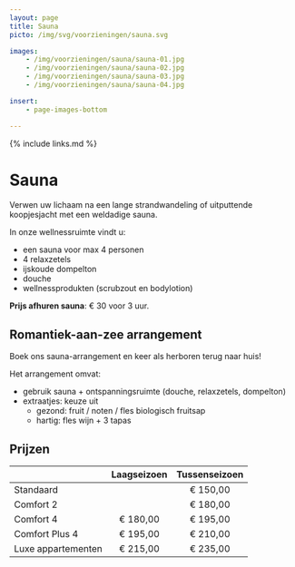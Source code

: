 ```yaml
---
layout: page
title: Sauna
picto: /img/svg/voorzieningen/sauna.svg

images:
    - /img/voorzieningen/sauna/sauna-01.jpg
    - /img/voorzieningen/sauna/sauna-02.jpg
    - /img/voorzieningen/sauna/sauna-03.jpg
    - /img/voorzieningen/sauna/sauna-04.jpg

insert:
    - page-images-bottom

---
```

{% include links.md %}

# Sauna 

Verwen uw lichaam na een lange strandwandeling of uitputtende koopjesjacht met een weldadige sauna. 

In onze wellnessruimte vindt u:
- een sauna voor max 4 personen
- 4 relaxzetels
- ijskoude dompelton
- douche
- wellnessprodukten (scrubzout en bodylotion)

**Prijs afhuren sauna**: € 30 voor 3 uur.


## Romantiek-aan-zee arrangement

Boek ons sauna-arrangement en keer als herboren terug naar huis!

Het arrangement omvat:
- gebruik sauna + ontspanningsruimte (douche, relaxzetels, dompelton)
- extraatjes: keuze uit
    - gezond: fruit / noten / fles biologisch fruitsap
    - hartig: fles wijn + 3 tapas

## Prijzen 


|                    | Laagseizoen  | Tussenseizoen | 
|:-------------------|:------------:|:-------------:|
| Standaard          |              | € 150,00      |
| Comfort 2          |              | € 180,00      |
| Comfort 4          | € 180,00     | € 195,00      |
| Comfort Plus 4     | € 195,00     | € 210,00      |
| Luxe appartementen | € 215,00     | € 235,00      |
